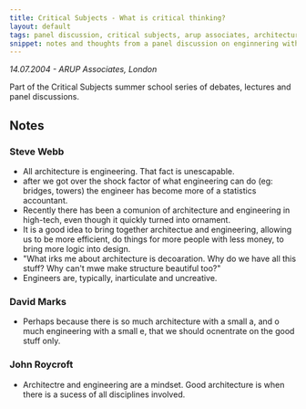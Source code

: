 ```yaml
---
title: Critical Subjects - What is critical thinking?
layout: default
tags: panel discussion, critical subjects, arup associates, architecture, engineering
snippet: notes and thoughts from a panel discussion on enginnering with Steve Webb, Paul Reeves, David Marks and John Roycroft
---
```


*14.07.2004 - ARUP Associates, London*

Part of the Critical Subjects summer school series of debates, lectures and panel discussions.

## Notes

### Steve Webb

* All architecture is engineering. That fact is unescapable.
* after we got over the shock factor of what engineering can do (eg: bridges, towers) the engineer has become more of a statistics accountant.
* Recently there has been a comunion of architecture and engineering in high-tech, even though it quickly turned into ornament.
* It is a good idea to bring together architectue and engineering, allowing us to be more efficient, do things for more people with less money, to bring more logic into design.
* "What irks me about architecture is decoaration. Why do we have all this stuff? Why can't mwe make structure beautiful too?"
* Engineers are, typically, inarticulate and uncreative.

### David Marks

* Perhaps because there is so much architecture with a small a, and o much engineering with a small e, that we should ocnentrate on the good stuff only.

### John Roycroft

* Architectre and engineering are a mindset. Good architecture is when there is a sucess of all disciplines involved.
